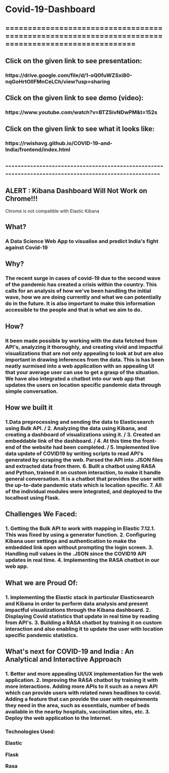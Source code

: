 # Covid-19-Dashboard

<h2>===================================================================================================</h2>

<h2>Click on the given link to see presentation:</h2>
<h3>https://drive.google.com/file/d/1-oQ0fuWZSxi80-nqGoHrtOlIFMnCeLCh/view?usp=sharing</h3>

<h2>Click on the given link to see demo (video):</h2>
<h3>https://www.youtube.com/watch?v=BTZSivNDwPM&t=152s</h3>

<h2>Click on the given link to see what it looks like:</h2>
<h3>https://rwishavg.github.io/COVID-19-and-India/frontend/index.html</h3>

<h2>-----------------------------------------------------------------------------------------------------</h2>
<h2>ALERT : Kibana Dashboard Will Not Work on Chrome!!!</h2>
<p>Chrome is not compatible with Elastic Kibana</p>

<h2>What?</h2>
<h3>A Data Science Web App to visualise and predict India's fight against Covid-19</h3>

<h2>Why?</h2>
<h3>The recent surge in cases of covid-19 due to the second wave of the pandemic has created a crisis within the country. This calls for an analysis of how we've been handling the initial wave, how we are doing currently and what we can potentially do in the future. It is also important to make this information accessible to the people and that is what we aim to do.</h3>

<h2>How?</h2>
<h3>It been made possible by working with the data fetched from API's, analyzing it thoroughly, and creating vivid and impactful visualizations that are not only appealing to look at but are also important in drawing inferences from the data. This is has been neatly surmised into a web application with an appealing UI that your average user can use to get a grasp of the situation. We have also integrated a chatbot into our web app that updates the users on location specific pandemic data through simple conversation.</h3>

<h2>How we built it</h2>
<h3>
  1.Data preprocessing and sending the data to Elasticsearch using Bulk API.  /
  2. Analyzing the data using Kibana, and creating a dashboard of visualizations using it.  /
  3. Created an embeddable link of the dashboard.  /
  4. At this time the front-end of the website had been completed.  /
  5. Implemented live data update of COVID19 by writing scripts to read API's generated by scraping the web. Parsed the API into .JSON files and extracted data        from them.  
  6. Built a chatbot using RASA and Python, trained it on custom interaction, to make it handle general conversation. It is a chatbot that provides the user with      the up-to-date pandemic stats which is location specific.  
  7. All of the individual modules were integrated, and deployed to the localhost using Flask.  
</h3>

<h2>Challenges We Faced:</h2>
<h3>
  1. Getting the Bulk API to work with mapping in Elastic 7.12.1. This was fixed by using a generator function.  
  2. Configuring Kibana user settings and authentication to make the embedded link open without prompting the login screen.  
  3. Handling null values in the .JSON since the COVID19 API updates in real time.  
  4. Implementing the RASA chatbot in our web app.  
 </h3>
 
 <h2>What we are Proud Of:</h3>
 <h3>
  1. Implementing the Elastic stack in particular Elasticsearch and Kibana in order to perform data analysis and present impactful visualizations through the          Kibana dashboard.  
  2. Displaying Covid statistics that update in real time by reading from API's.  
  3. Building a RASA chatbot by training it on custom interaction and also enabling it to update the user with location specific pandemic statistics.  
 </h3>
 
 <h2>What's next for COVID-19 and India : An Analytical and Interactive Approach</h2>
 
 <h3>
  1. Better and more appealing UI/UX implementation for the web application.  
  2. Improving the RASA chatbot by training it with more interactions. Adding more APIs to it such as a news API which can provide users with related news              headlines to covid. Adding a feature that can provide the user with requirements they need in the area, such as essentials, number of beds available in the        nearby hospitals, vaccination sites, etc.  
  3. Deploy the web application to the Internet.  
  </h3>


<h3>Technologies Used:

<p>Elastic</p>
<p>Flask</p>
<p>Rasa</p>
</h3>



